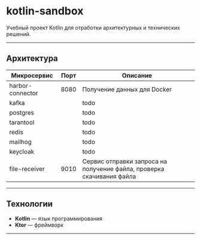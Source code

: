 # kotlin-sandbox

Учебный проект Kotlin для отработки архитектурных и технических решений.

---

## Архитектура

| Микросервис      | Порт | Описание                                                              |
|------------------|------|-----------------------------------------------------------------------|
| harbor-connector | 8080 | Получение данных для Docker                                           |
| kafka            |      | todo                                                                  |
| postgres         |      | todo                                                                  |
| tarantool        |      | todo                                                                  |
| redis            |      | todo                                                                  |
| mailhog          |      | todo                                                                  |
| keycloak         |      | todo                                                                  |
| file-receiver    | 9010 | Сервис отправки запроса на получение файла, проверка скачивания файла |

---

## Технологии

- **Kotlin** — язык программирования
- **Ktor** — фреймворк

---

